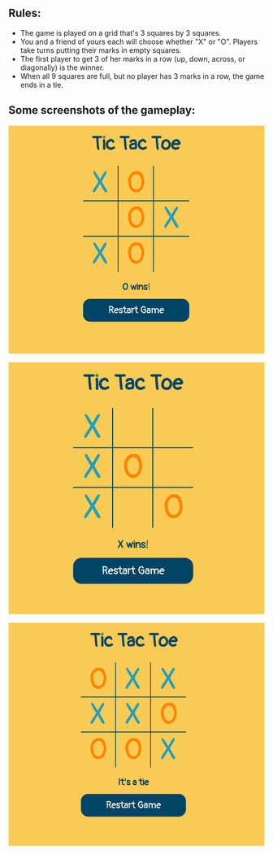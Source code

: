 ## Rules:
- The game is played on a grid that's 3 squares by 3 squares.
- You and a friend of yours each will choose whether "X" or "O". Players take turns putting their marks in empty squares.
- The first player to get 3 of her marks in a row (up, down, across, or diagonally) is the winner.
- When all 9 squares are full, but no player has 3 marks in a row, the game ends in a tie.

## Some screenshots of the gameplay:

![screenshot1](https://github.com/e1900303/tic_tac_toe/blob/main/screenshots/screenshot1.PNG?raw=true)

![screenshot2](https://github.com/e1900303/tic_tac_toe/blob/main/screenshots/screenshot2.PNG?raw=true)

![screenshot3](https://github.com/e1900303/tic_tac_toe/blob/main/screenshots/screenshot3.PNG?raw=true)
